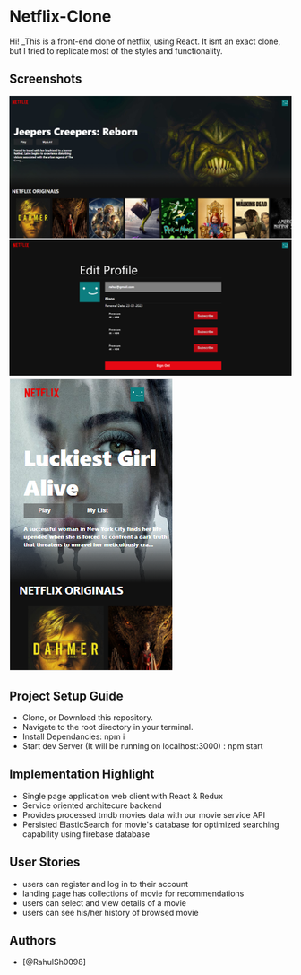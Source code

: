 
# Netflix-Clone

Hi! _This is a front-end clone of netflix, using React. It isnt an exact clone, but I tried to replicate most of the styles and functionality.


## Screenshots

![App Screenshot](https://github.com/Oneanonly123/Netflix-Clone/blob/main/Netflix_demo/Netflix_demo.png?raw=true)
![App Screenshot](https://github.com/Oneanonly123/Netflix-Clone/blob/main/Netflix_demo/Netflix_subscription.png?raw=true)
![App Screenshot](https://github.com/Oneanonly123/Netflix-Clone/blob/main/Netflix_demo/Responsive.png?raw=true)


## Project Setup Guide

- Clone, or Download this repository.
- Navigate to the root directory in your terminal.
- Install Dependancies: npm i
- Start dev Server (It will be running on localhost:3000) : npm start
## Implementation Highlight
- Single page application web client with React & Redux
- Service oriented architecure backend
- Provides processed tmdb movies data with our movie service API
- Persisted ElasticSearch for movie's database for optimized searching capability
  using firebase database
## User Stories

- users can register and log in to their account
- landing page has collections of movie for recommendations
- users can select and view details of a movie
- users can see his/her history of browsed movie

## Authors

- [@RahulSh0098]

